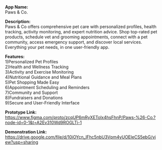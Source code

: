 **App Name:** <br>
Paws & Co.

**Description:**<br>
Paws & Co offers comprehensive pet care with personalized profiles, health tracking, activity monitoring, and expert nutrition advice. Shop top-rated pet products, schedule vet and grooming appointments, connect with a pet community, access emergency support, and discover local services. Everything your pet needs, in one user-friendly app.

**Features:** 
<br>1)Personalized Pet Profiles
<br>2)Health and Wellness Tracking
<br>3)Activity and Exercise Monitoring
<br>4)Nutritional Guidance and Meal Plans
<br>5)Pet Shopping Made Easy
<br>6)Appointment Scheduling and Reminders
<br>7)Community and Support
<br>8)Fundraisers and Donations
<br>9)Secure and User-Friendly Interface

**Prototype Link:** <br>
https://www.figma.com/proto/zcqUP6mRyXETolx4hsFhnP/Paws-%26-Co.?node-id=0-1&t=A2Ev310Wd9ROGLTi-1

**Demonstration Link:** <br>
https://drive.google.com/file/d/10iOYcn_lFhc5nbU3Vpm4yUOEIeCS5ebG/view?usp=sharing
